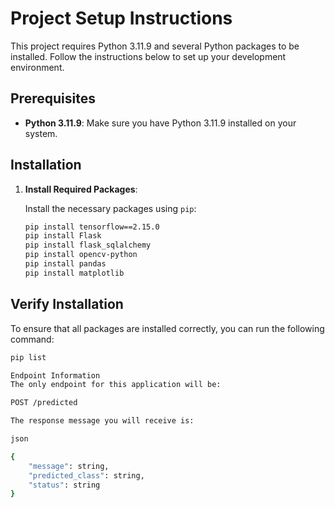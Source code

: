 # Project Setup Instructions

This project requires Python 3.11.9 and several Python packages to be installed. Follow the instructions below to set up your development environment.

## Prerequisites

- **Python 3.11.9**: Make sure you have Python 3.11.9 installed on your system.

## Installation

1. **Install Required Packages**:

    Install the necessary packages using `pip`:

    ```sh
    pip install tensorflow==2.15.0
    pip install Flask
    pip install flask_sqlalchemy
    pip install opencv-python
    pip install pandas
    pip install matplotlib
    ```

## Verify Installation

To ensure that all packages are installed correctly, you can run the following command:

```sh
pip list

Endpoint Information
The only endpoint for this application will be:

POST /predicted

The response message you will receive is:

json

{
    "message": string,
    "predicted_class": string,
    "status": string
}
